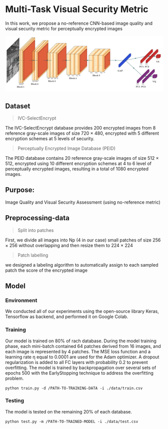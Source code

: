 # Multi-Task Visual Security Metric

In this work, we propose a no-reference CNN-based image quality and visual security metric for perceptually encrypted images

![assets/multiTask.png](assets/multiTask.png)



## Dataset

> IVC-SelectEncrypt

The IVC-SelectEncrypt database provides 200 encrypted images from 8 reference gray-scale images of size 720 × 480, encrypted with 5 different encryption schemes at 5 levels of security. 

> Perceptually Encrypted Image Database (PEID)

The PEID database contains 20 reference gray-scale images of size 512 × 512, encrypted using 10 different encryption schemes at 4 to 6 level of perceptually encrypted images, resulting in a total of 1080 encrypted images.

## Purpose: 

Image Quality and Visual Security Assessment (using no-reference metric) 

## Preprocessing-data

> Split into patches

First, we divide all images into Np (4 in our case) small patches of size 256 × 256 without overlapping and then resize them to 224 × 224

> Patch labelling

we designed a labeling algorithm to automatically assign to each sampled patch the score of the encrypted image


## Model

### Environment

We conducted all of our experiments using the open-source library Keras, Tensorflow as backend, and performed it on Google Colab. 
 
### Training

Our model is trained on 80% of rach database. 
During the model training phase, each mini-batch contained 64 patches derived from 16 images, and each image is represented by 4 patches. The MSE loss function and a learning rate η equal to 0.0001 are used for the Adam optimizer. A dropout regularization is added to all FC layers with probability 0.2 to prevent overfitting. 
The model is trained by backpropagation over several sets of epochs 500 with the EarlyStopping technique to address the overfitting problem.

```
python train.py -d /PATH-TO-TRAINING-DATA -i ./data/train.csv
```


### Testing

The model is tested on the remaining 20% of each database.

```
python test.py -m /PATH-TO-TRAINED-MODEL -i ./data/test.csv
```
